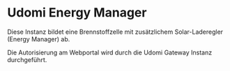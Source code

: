 # Udomi Energy Manager	

Diese Instanz bildet eine Brennstoffzelle mit zusätzlichem Solar-Laderegler (Energy Manager) ab. 

Die Autorisierung am Webportal wird durch die Udomi Gateway Instanz durchgeführt. 